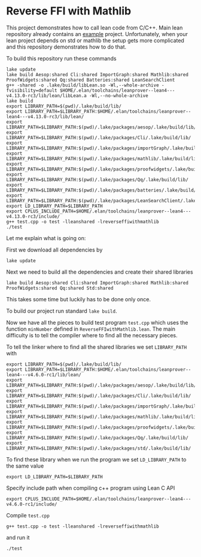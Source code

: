
# Reverse FFI with Mathlib

  This project demonstrates how to call lean code from C/C++. Main lean repository already contains an [example](https://github.com/leanprover/lean4/tree/master/src/lake/examples/reverse-ffi) project. Unfortunately, when your lean project depends on std or mathlib the setup gets more complicated and this repository demonstrates how to do that.
  

To build this repository run these commands
```
lake update
lake build Aesop:shared Cli:shared ImportGraph:shared Mathlib:shared ProofWidgets:shared Qq:shared Batteries:shared LeanSearchClient
g++ -shared -o .lake/build/libLean.so -Wl,--whole-archive -fvisibility=default $HOME/.elan/toolchains/leanprover--lean4---v4.13.0-rc3/lib/lean/libLean.a -Wl,--no-whole-archive
lake build
export LIBRARY_PATH=$(pwd)/.lake/build/lib/
export LIBRARY_PATH=$LIBRARY_PATH:$HOME/.elan/toolchains/leanprover--lean4---v4.13.0-rc3/lib/lean/
export LIBRARY_PATH=$LIBRARY_PATH:$(pwd)/.lake/packages/aesop/.lake/build/lib/
export LIBRARY_PATH=$LIBRARY_PATH:$(pwd)/.lake/packages/Cli/.lake/build/lib/
export LIBRARY_PATH=$LIBRARY_PATH:$(pwd)/.lake/packages/importGraph/.lake/build/lib/
export LIBRARY_PATH=$LIBRARY_PATH:$(pwd)/.lake/packages/mathlib/.lake/build/lib/
export LIBRARY_PATH=$LIBRARY_PATH:$(pwd)/.lake/packages/proofwidgets/.lake/build/lib/
export LIBRARY_PATH=$LIBRARY_PATH:$(pwd)/.lake/packages/Qq/.lake/build/lib/
export LIBRARY_PATH=$LIBRARY_PATH:$(pwd)/.lake/packages/batteries/.lake/build/lib/
export LIBRARY_PATH=$LIBRARY_PATH:$(pwd)/.lake/packages/LeanSearchClient/.lake/build/lib/
export LD_LIBRARY_PATH=$LIBRARY_PATH
export CPLUS_INCLUDE_PATH=$HOME/.elan/toolchains/leanprover--lean4---v4.13.0-rc3/include/
g++ test.cpp -o test -lleanshared -lreverseffiwithmathlib
./test
```

Let me explain what is going on:

First we download all dependencies by
```
lake update
```

Next we need to build all the dependencies and create their shared libraries
```
lake build Aesop:shared Cli:shared ImportGraph:shared Mathlib:shared ProofWidgets:shared Qq:shared Std:shared
```
This takes some time but luckily has to be done only once.

To build our project run standard `lake build`.

Now we have all the pieces to build test program `test.cpp` which uses the function `minNumber` defined in `ReverseFFIwithMathlib.lean`. The main difficulty is to tell the compiler where to find all the necessary pieces.

To tell the linker where to find all the shared libraries we set `LIBRARY_PATH` with
```
export LIBRARY_PATH=$(pwd)/.lake/build/lib/
export LIBRARY_PATH=$LIBRARY_PATH:$HOME/.elan/toolchains/leanprover--lean4---v4.6.0-rc1/lib/lean/
export LIBRARY_PATH=$LIBRARY_PATH:$(pwd)/.lake/packages/aesop/.lake/build/lib/
export LIBRARY_PATH=$LIBRARY_PATH:$(pwd)/.lake/packages/Cli/.lake/build/lib/
export LIBRARY_PATH=$LIBRARY_PATH:$(pwd)/.lake/packages/importGraph/.lake/build/lib/
export LIBRARY_PATH=$LIBRARY_PATH:$(pwd)/.lake/packages/mathlib/.lake/build/lib/
export LIBRARY_PATH=$LIBRARY_PATH:$(pwd)/.lake/packages/proofwidgets/.lake/build/lib/
export LIBRARY_PATH=$LIBRARY_PATH:$(pwd)/.lake/packages/Qq/.lake/build/lib/
export LIBRARY_PATH=$LIBRARY_PATH:$(pwd)/.lake/packages/std/.lake/build/lib/
```

To find these library when we run the program we set `LD_LIBRARY_PATH` to the same value
```
export LD_LIBRARY_PATH=$LIBRARY_PATH
```

Specify include path when compiling c++ program using Lean C API
```
export CPLUS_INCLUDE_PATH=$HOME/.elan/toolchains/leanprover--lean4---v4.6.0-rc1/include/
```

Compile `test.cpp`
```
g++ test.cpp -o test -lleanshared -lreverseffiwithmathlib
```
and run it
```
./test
```
